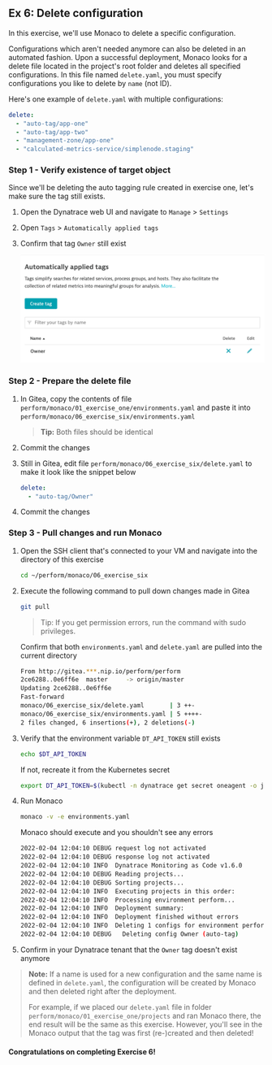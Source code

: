 ## Ex 6: Delete configuration
In this exercise, we'll use Monaco to delete a specific configuration.

Configurations which aren't needed anymore can also be deleted in an automated fashion. Upon a successful deployment, Monaco looks for a delete file located in the project's root folder and deletes all specified configurations. In this file named `delete.yaml`, you must specify configurations you like to delete by `name` (not ID).

Here's one example of `delete.yaml` with multiple configurations:

```yaml
delete:
  - "auto-tag/app-one"
  - "auto-tag/app-two"
  - "management-zone/app-one"    
  - "calculated-metrics-service/simplenode.staging" 
```
### Step 1 - Verify existence of target object
Since we'll be deleting the auto tagging rule created in exercise one, let's make sure the tag still exists. 

1. Open the Dynatrace web UI and navigate to `Manage` > `Settings`

2. Open `Tags` > `Automatically applied tags`

3. Confirm that tag `Owner` still exist

    ![Owner tag](../../assets/images/05_owner_tag_ui.png)
    
### Step 2 - Prepare the delete file
1. In Gitea, copy the contents of file 
`perform/monaco/01_exercise_one/environments.yaml` 
and paste it into 
`perform/monaco/06_exercise_six/environments.yaml` 

    > **Tip:** Both files should be identical

2. Commit the changes

3. Still in Gitea, edit file `perform/monaco/06_exercise_six/delete.yaml` to make it look like the snippet below
   
    ```yaml
    delete:
      - "auto-tag/Owner"
    ```

4. Commit the changes

### Step 3 - Pull changes and run Monaco
1. Open the SSH client that's connected to your VM and navigate into the directory of this exercise

    ```bash
    cd ~/perform/monaco/06_exercise_six
    ```

2. Execute the following command to pull down changes made in Gitea

    ```bash
    git pull
    ```

    > Tip: If you get permission errors, run the command with sudo privileges.

    Confirm that both `environments.yaml` and `delete.yaml` are pulled into the current directory

    ```bash
    From http://gitea.***.nip.io/perform/perform
    2ce6288..0e6ff6e  master     -> origin/master
    Updating 2ce6288..0e6ff6e
    Fast-forward
    monaco/06_exercise_six/delete.yaml       | 3 ++-
    monaco/06_exercise_six/environments.yaml | 5 ++++-
    2 files changed, 6 insertions(+), 2 deletions(-)
    ```

3. Verify that the environment variable `DT_API_TOKEN` still exists

    ```bash
    echo $DT_API_TOKEN
    ```
    
    If not, recreate it from the Kubernetes secret

    ```bash
    export DT_API_TOKEN=$(kubectl -n dynatrace get secret oneagent -o jsonpath='{.data.apiToken}' | base64 -d)
    ```

4. Run Monaco

    ```bash
    monaco -v -e environments.yaml
    ```
    Monaco should execute and you shouldn't see any errors

    ```bash
    2022-02-04 12:04:10 DEBUG request log not activated
    2022-02-04 12:04:10 DEBUG response log not activated
    2022-02-04 12:04:10 INFO  Dynatrace Monitoring as Code v1.6.0
    2022-02-04 12:04:10 DEBUG Reading projects...
    2022-02-04 12:04:10 DEBUG Sorting projects...
    2022-02-04 12:04:10 INFO  Executing projects in this order:
    2022-02-04 12:04:10 INFO  Processing environment perform...
    2022-02-04 12:04:10 INFO  Deployment summary:
    2022-02-04 12:04:10 INFO  Deployment finished without errors
    2022-02-04 12:04:10 INFO  Deleting 1 configs for environment perform...
    2022-02-04 12:04:10 DEBUG 	Deleting config Owner (auto-tag)
    ```

5. Confirm in your Dynatrace tenant that the `Owner` tag doesn't exist anymore

>**Note:** If a name is used for a new configuration and the same name is defined in `delete.yaml`, the configuration will be created by Monaco and then deleted right after the deployment.
>
>For example, if we placed our `delete.yaml` file in folder `perform/monaco/01_exercise_one/projects` and ran Monaco there, the end result will be the same as this exercise. However, you'll see in the Monaco output that the tag was first (re-)created and then deleted!

#### Congratulations on completing Exercise 6!
